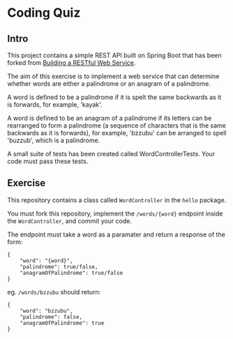 # Coding Quiz

## Intro
This project contains a simple REST API built on Spring Boot that has been forked from [Building a RESTful Web Service](https://spring.io/guides/gs/rest-service/).

The aim of this exercise is to implement a web service that can determine whether words are either a palindrome or an anagram of a palindrome.

A word is defined to be a palindrome if it is spelt the same backwards as it is forwards, for example, 'kayak'.

A word is defined to be an anagram of a palindrome if its letters can be rearranged to form a palindrome (a sequence of characters that is the same backwards as it is forwards), for example, 'bzzubu' can be arranged to spell 'buzzub', which is a palindrome.

A small suite of tests has been created called WordControllerTests. Your code must pass these tests.

## Exercise
This repository contains a class called `WordController` in the `hello` package.

You must fork this repository, implement the `/words/{word}` endpoint inside the `WordController`, and commit your code.

The endpoint must take a word as a paramater and return a response of the form:
```
{
    "word": "{word}",
    "palindrome": true/false,
    "anagramOfPalindrome": true/false
}
```

eg.
`/words/bzzubu` should return:
```
{
    "word": "bzzubu",
    "palindrome": false,
    "anagramOfPalindrome": true
}
```